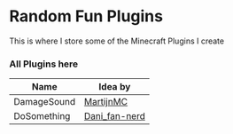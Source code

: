 # Random Fun Plugins
This is where I store some of the Minecraft Plugins I create

### All Plugins here
| Name | Idea by |
| --- | --- |
| DamageSound | [MartijnMC](https://www.reddit.com/user/MartijnMC/) |
| DoSomething | [Dani_fan-nerd](https://www.reddit.com/user/Dani_fan-nerd/) |
